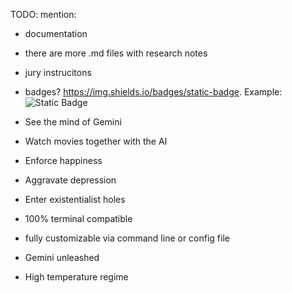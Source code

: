 TODO: mention:

- documentation
- there are more .md files with research notes
- jury instrucitons
- badges? https://img.shields.io/badges/static-badge. Example: ![Static Badge](https://img.shields.io/badge/%F0%9F%85%B8%20%F0%9F%85%B1%F0%9F%85%B4%20%F0%9F%85%BC%F0%9F%85%B4-%F0%9F%86%88%F0%9F%85%BE%F0%9F%86%84%20%F0%9F%85%B1%F0%9F%85%B4%20%F0%9F%86%83%F0%9F%85%B7%F0%9F%85%B4%20%F0%9F%86%83%F0%9F%85%B7%F0%9F%85%BE%F0%9F%86%84%F0%9F%85%B6%F0%9F%85%B7%F0%9F%86%83%20%F0%9F%85%BF%F0%9F%85%BE%F0%9F%85%BB%F0%9F%85%B8%F0%9F%85%B2%F0%9F%85%B4-black)



- See the mind of Gemini
- Watch movies together with the AI
- Enforce happiness
- Aggravate depression
- Enter existentialist holes

- 100% terminal compatible
- fully customizable via command line or config file
- Gemini unleashed
- High temperature regime